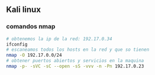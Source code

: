 ## Kali linux

### comandos nmap
```sh
# obtenemos la ip de la red: 192.17.0.34
ifconfig
# escaneamos todos los hosts en la red y que so tienen
nmap -O 192.17.0.0/24
# obtener puertos abiertos y servicios en la maquina
nmap -p- -sVC -sC --open -sS -vvv -n -Pn 192.17.0.23
```